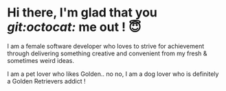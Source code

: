 # Hi there, I'm glad that you _git:octocat:_ me out ! :innocent:

I am a female software developer who loves to strive for achievement through delivering something creative and convenient from my fresh & sometimes weird ideas. 

I am a pet lover who likes Golden.. no no, I am a dog lover who is definitely a Golden Retrievers addict ! 


